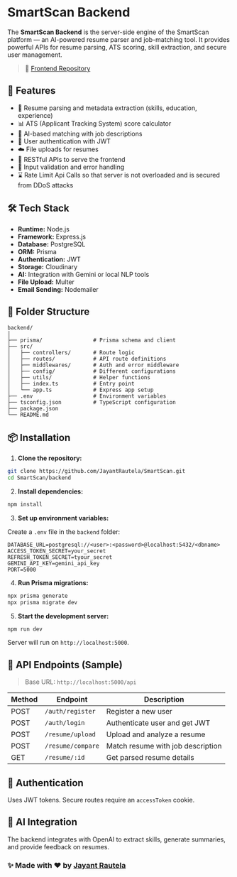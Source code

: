 # SmartScan Backend

The **SmartScan Backend** is the server-side engine of the SmartScan platform — an AI-powered resume parser and job-matching tool. It provides powerful APIs for resume parsing, ATS scoring, skill extraction, and secure user management.

> 📌 [Frontend Repository](https://github.com/JayantRautela/SmartScan/tree/main/frontend)

## 🚀 Features

- 📄 Resume parsing and metadata extraction (skills, education, experience)
- 📊 ATS (Applicant Tracking System) score calculator
- 🧠 AI-based matching with job descriptions
- 🔐 User authentication with JWT
- ☁️ File uploads for resumes
- 🔄 RESTful APIs to serve the frontend
- 🧼 Input validation and error handling
- ⌛️ Rate Limit Api Calls so that server is not overloaded and is secured from DDoS attacks

## 🛠️ Tech Stack

- **Runtime:** Node.js
- **Framework:** Express.js
- **Database:** PostgreSQL
- **ORM:** Prisma
- **Authentication:** JWT
- **Storage:** Cloudinary 
- **AI:** Integration with Gemini or local NLP tools
- **File Upload:** Multer
- **Email Sending:** Nodemailer

## 📁 Folder Structure

```
backend/
│
├── prisma/                # Prisma schema and client
├── src/
│   ├── controllers/       # Route logic
│   ├── routes/            # API route definitions
│   ├── middlewares/       # Auth and error middleware
│   ├── config/            # Different configurations
│   ├── utils/             # Helper functions
│   ├── index.ts           # Entry point
│   └── app.ts             # Express app setup
├── .env                   # Environment variables
├── tsconfig.json          # TypeScript configuration
├── package.json
└── README.md
```

## 📦 Installation

1. **Clone the repository:**

```bash
git clone https://github.com/JayantRautela/SmartScan.git
cd SmartScan/backend
```

2. **Install dependencies:**

```bash
npm install
```

3. **Set up environment variables:**

Create a `.env` file in the `backend` folder:

```env
DATABASE_URL=postgresql://<user>:<password>@localhost:5432/<dbname>
ACCESS_TOKEN_SECRET=your_secret
REFRESH_TOKEN_SECRET=tyour_secret
GEMINI_API_KEY=gemini_api_key
PORT=5000
```

4. **Run Prisma migrations:**

```bash
npx prisma generate
npx prisma migrate dev
```

5. **Start the development server:**

```bash
npm run dev
```

Server will run on `http://localhost:5000`.

## 📮 API Endpoints (Sample)

> Base URL: `http://localhost:5000/api`

| Method | Endpoint             | Description                  |
|--------|----------------------|------------------------------|
| POST   | `/auth/register`     | Register a new user          |
| POST   | `/auth/login`        | Authenticate user and get JWT|
| POST   | `/resume/upload`     | Upload and analyze a resume  |
| POST   | `/resume/compare`    | Match resume with job description |
| GET    | `/resume/:id`        | Get parsed resume details    |


## 🔐 Authentication

Uses JWT tokens. Secure routes require an `accessToken` cookie.

## 🧠 AI Integration

The backend integrates with OpenAI to extract skills, generate summaries, and provide feedback on resumes.


### ✨ Made with ❤️ by [Jayant Rautela](https://github.com/JayantRautela)